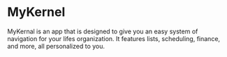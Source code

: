# MyKernel
MyKernal is an app that is designed to give you an easy system of navigation for your lifes organization. It features lists, scheduling, finance, and more, all personalized to you.
